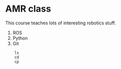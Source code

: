 # AMR class

This course teaches lots of interesting robotics stuff.  
 1. ROS
 2. Python
 3. Git 

```
    ls  
    cd  
    cp  
```